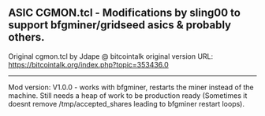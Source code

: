 ASIC CGMON.tcl - Modifications by sling00 to support bfgminer/gridseed asics & probably others.
------------------------------------------------
Original cgmon.tcl by Jdape @ bitcointalk 
original version URL:
https://bitcointalk.org/index.php?topic=353436.0

------------------------------------------------

Mod version: V1.0.0 - works with bfgminer, restarts the miner instead of the machine.  Still needs a heap of work to be production ready (Sometimes it doesnt remove /tmp/accepted_shares leading to bfgminer restart loops).

